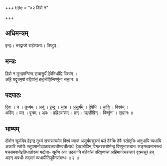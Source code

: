 +++
title = "०२ दिवो न"

+++
## अधिमन्त्रम्
इन्द्रः। भरद्वाजो बार्हस्पत्यः। त्रिष्टुप्।

## मन्त्रः
दि॒वो न तुभ्य॒मन्वि॑न्द्र स॒त्रासु॒र्यं॑ दे॒वेभि॑र्धायि॒ विश्व॑म् ।  
अहिं॒ यद्वृ॒त्रम॒पो व॑व्रि॒वांसं॒ हन्नृ॑जीषि॒न्विष्णु॑ना सचा॒नः ॥

## पदपाठः
दि॒वः । न । तुभ्य॑म् । अनु॑ । इ॒न्द्र॒ । स॒त्रा । अ॒सु॒र्य॑म् । दे॒वेभिः॑ । धा॒यि॒ । विश्व॑म् ।  
अहि॑म् । यत् । वृ॒त्रम् । अ॒पः । व॒व्रि॒ऽवांस॑म् । हन् । ऋ॒जी॒षि॒न् । विष्णु॑ना । स॒चा॒नः ॥

## भाष्यम्
दोवोन सूर्यायेव हेइन्द्र तुभ्यं सत्रासत्यमेव विश्वं व्याप्तं असुर्यमसुरत्वं बलं देवेभिः देवैः स्तोतृभिः अनुधायि व्यधायि अकारि स्तोत्रैः स्तूयमानोदवताबलवतीभवतीत्यर्थः हेऋजीषिन् विगतरससोमेन्द्र विष्णुनासचानः सङ्गच्छमानस्त्वं षचसमवायेइतिधातोरूपं यद्येना- सूर्येण अपः उदकानि वव्रिवांसं परिवृण्वन्तं अहिमागत्यहन्तारं वृत्रमसुरं हन् अहन् अवधीः तद्बलं व्यधायीतिपूर्वेणसंबन्धः ॥ २ ॥